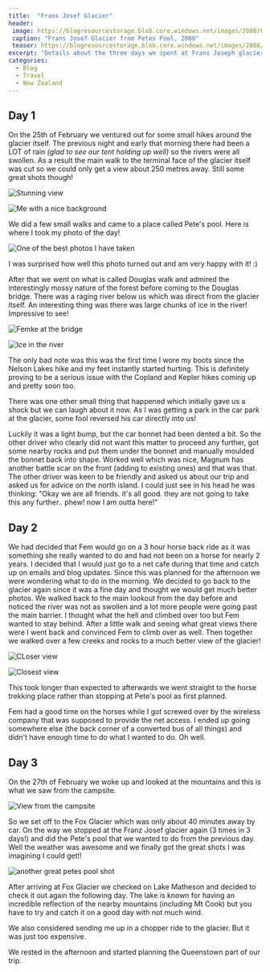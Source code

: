 ```yaml
---
title:  "Frans Josef Glacier"
header:
 image: https://blogresourcestorage.blob.core.windows.net/images/2008/02/IMG_5792-header.jpg
 caption: "Frans Josef Glacier from Petes Pool, 2008"
 teaser: https://blogresourcestorage.blob.core.windows.net/images/2008/02/IMG_5792-tn.jpg
excerpt: "Details about the three days we spent at Frans Joseph glacier. Stunning photos and views"
categories: 
  - Blog
  - Travel
  - New Zealand
---
```

## Day 1
On the 25th of February we ventured out for some small hikes around the glacier itself. The previous night and early that morning there had been a LOT of rain _(glad to see our tent holding up well)_ so the rivers were all swollen. As a result the main walk to the terminal face of the glacier itself was cut so we could only get a view about 250 metres away. Still some great shots though!

![Stunning view](https://blogresourcestorage.blob.core.windows.net/images/smugmug/IMG_5720.jpg)

![Me with a nice background](https://blogresourcestorage.blob.core.windows.net/images/smugmug/IMG_5741.jpg)

We did a few small walks and came to a place called Pete's pool. Here is where I took my photo of the day!

![One of the best photos I have taken](https://blogresourcestorage.blob.core.windows.net/images/smugmug/IMG_5792.jpg)

I was surprised how well this photo turned out and am very happy with it! :)

After that we went on what is called Douglas walk and admired the interestingly mossy nature of the forest before coming to the Douglas bridge. There was a raging river below us which was direct from the glacier itself. An interesting thing was there was large chunks of ice in the river! Impressive to see!

![Femke at the bridge](https://blogresourcestorage.blob.core.windows.net/images/smugmug/IMG_5783.jpg)

![Ice in the river](https://blogresourcestorage.blob.core.windows.net/images/smugmug/IMG_5775.jpg)

The only bad note was this was the first time I wore my boots since the Nelson Lakes hike and my feet instantly started hurting. This is definitely proving to be a serious issue with the Copland and Kepler hikes coming up and pretty soon too.

There was one other small thing that happened which initially gave us a shock but we can laugh about it now. As I was getting a park in the car park at the glacier, some fool reversed his car directly into us!

Luckily it was a light bump, but the car bonnet had been dented a bit. So the other driver who clearly did not want this matter to proceed any further, got some nearby rocks and put them under the bonnet and manually moulded the bonnet back into shape. Worked well which was nice, Magnum has another battle scar on the front (adding to existing ones) and that was that. The other driver was keen to be friendly and asked us about our trip and asked us for advice on the north island. I could just see in his head he was thinking: "Okay we are all friends. it's all good. they are not going to take this any further.. phew! now I am outta here!"

## Day 2
We had decided that Fem would go on a 3 hour horse back ride as it was something she really wanted to do and had not been on a horse for nearly 2 years. I decided that I would just go to a net cafe during that time and catch up on emails and blog updates. Since this was planned for the afternoon we were wondering what to do in the morning. We decided to go back to the glacier again since it was a fine day and thought we would get much better photos. We walked back to the main lookout from the day before and noticed the river was not as swollen and a lot more people were going past the main barrier. I thought what the hell and climbed over too but Fem wanted to stay behind. After a little walk and seeing what great views there were I went back and convinced Fem to climb over as well. Then together we walked over a few creeks and rocks to a much better view of the glacier!

![CLoser view](https://blogresourcestorage.blob.core.windows.net/images/smugmug/IMG_5845.jpg)

![Closest view](https://blogresourcestorage.blob.core.windows.net/images/smugmug/IMG_5833.jpg)

This took longer than expected to afterwards we went straight to the horse trekking place rather than stopping at Pete's pool as first planned.

Fem had a good time on the horses while I got screwed over by the wireless company that was supposed to provide the net access. I ended up going somewhere else (the back corner of a converted bus of all things) and didn't have enough time to do what I wanted to do. Oh well.

## Day 3
On the 27th of February we woke up and looked at the mountains and this is what we saw from the campsite.

![View from the campsite](https://blogresourcestorage.blob.core.windows.net/images/smugmug/IMG_5903.jpg)

So we set off to the Fox Glacier which was only about 40 minutes away by car. On the way we stopped at the Franz Josef glacier again (3 times in 3 days!) and did the Pete's pool that we wanted to do from the previous day. Well the weather was awesome and we finally got the great shots I was imagining I could get!!

![another great petes pool shot](https://blogresourcestorage.blob.core.windows.net/images/smugmug/IMG_5909.jpg)


After arriving at Fox Glacier we checked on Lake Matheson and decided to check it out again the following day. The lake is known for having an incredible reflection of the nearby mountains (including Mt Cook) but you have to try and catch it on a good day with not much wind.

We also considered sending me up in a chopper ride to the glacier. But it was just too expensive.

We rested in the afternoon and started planning the Queenstown part of our trip.
